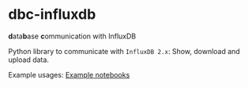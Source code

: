# dbc-influxdb

**d**ata**b**ase **c**ommunication with InfluxDB

Python library to communicate with `InfluxDB 2.x`: Show, download and upload data.

Example usages: [Example notebooks](https://gitlab.ethz.ch/gl-notebooks/general-notebooks/-/tree/main/dbc-influxdb)
